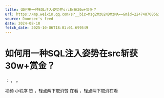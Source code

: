 ```yaml
---
title: 如何用一种SQL注入姿势在src斩获30w+赏金？
url: https://mp.weixin.qq.com/s?__biz=Mzg2MzU2NDMzMA==&mid=2247487085&idx=1&sn=38736687ced457ce5fe9cbb531e4d21a
source: Doonsec's feed
date: 2024-08-10
fetch_date: 2025-10-06T18:01:01.699549
---
```


# 如何用一种SQL注入姿势在src斩获30w+赏金？

：
，
。

视频
小程序
赞
，轻点两下取消赞
在看
，轻点两下取消在看